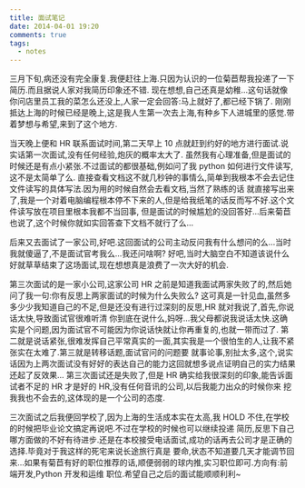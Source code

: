 ```yaml
---
title: 面试笔记
date: 2014-04-01 19:20
comments: true
tags:
  - notes
---
```


三月下旬,病还没有完全康复.我便赶往上海.只因为认识的一位菊苣帮我投递了一下简历.而且据说人家对我简历印象还不错.
现在想想,自己还真是幼稚...这句话就像你问店里员工我的菜怎么还没上,人家一定会回答:马上就好了,都已经下锅了.
刚刚抵达上海的时候已经是晚上,这是我人生第一次去上海,有种乡下人进城里的感觉.带着梦想与希望,来到了这个地方.

当天晚上便和 HR 联系面试时间,第二天早上 10 点就赶到约好的地方进行面试.说实话第一次面试,没有任何经验,炮灰的概率太大了.
虽然我有心理准备,但是面试的时候还是有点小紧张.不过面试的都很基础,例如问了我 python 如何进行文件读写,这不是太简单了么.
直接查看文档这不就几秒钟的事情么,简单到我根本不会去记住文件读写的具体写法.因为用的时候自然会去看文档,当然了熟练的话
就直接写出来了,我是一个对着电脑编程根本停不下来的人,但是给我纸笔的话反而写不好.这个文件读写放在项目里根本我都不当回事,
但是面试的时候尴尬的没回答好...后来菊苣也说了,这个时候你就如实回答查下文档不就行了么...

后来又去面试了一家公司,好吧.这回面试的公司主动反问我有什么想问的么...当时我就傻逼了,不是面试官考我么...我还问啥啊?
好吧,当时大脑空白不知道该说什么好就草草结束了这场面试,现在想想真是浪费了一次大好的机会.

第三次面试的是一家小公司,这家公司 HR 之前是知道我面试两家失败了的,然后她问了我一句:你有反思上两家面试的时候为什么失败么?
这可真是一针见血,虽然多多少少我知道自己的不足,但是还没有进行过深刻的反思,HR 就对我说了,首先,你说话太快,导致面试官很难听清
你到底在说什么,妈呀...我父母都说我说话太快.这确实是个问题,因为面试官不可能因为你说话快就让你再重复的,也就一带而过了.
第二就是说话紧张,很难发挥自己平常真实的一面,其实我是一个很怕生的人,让我不紧张实在太难了.第三就是转移话题,面试官问的问题要
就事论事,别扯太多,这个,说实话因为上两次面试没有好好的表达自己的能力这回就想多说点证明自己的实力结果还起了反效果...
第三次面试还是失败了,但是 HR 确实给我很深刻的印象,能告诉面试者不足的 HR 才是好的 HR,没有任何音讯的公司,以后我能力出众的时候你来
挖我我也不会去的,这体现的是一个公司的态度.

三次面试之后我便回学校了,因为上海的生活成本实在太高,我 HOLD 不住,在学校的时候把毕业论文搞定再说吧.不过在学校的时候也可以继续投递
简历,反思下自己哪方面做的不好有待进步.还是在本校接受电话面试,成功的话再去公司才是正确的选择.毕竟对于我这样的死宅来说长途旅行真是
要命,状态不知道要几天才能调节回来...如果有菊苣有好的职位推荐的话,顺便弱弱的球内推,实习职位即可.方向有:前端开发,Python 开发和运维
职位.希望自己之后的面试能顺顺利利~
